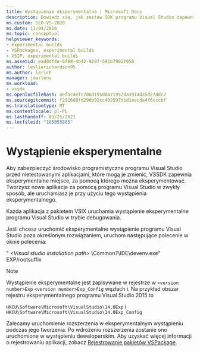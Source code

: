 ```yaml
---
title: Wystąpienie eksperymentalne | Microsoft Docs
description: Dowiedz się, jak zestaw SDK programu Visual Studio zapewnia eksperymentalne miejsce do uruchamiania nietestowanych aplikacji w trybie debugowania.
ms.custom: SEO-VS-2020
ms.date: 11/04/2016
ms.topic: conceptual
helpviewer_keywords:
- experimental builds
- VSPackages, experimental builds
- VSIP, experimental builds
ms.assetid: ead0df4e-6f88-4b42-9297-581b7902f050
author: leslierichardson95
ms.author: lerich
manager: jmartens
ms.workload:
- vssdk
ms.openlocfilehash: aefac4efc706d195d8471952da3914d35d27ddc2
ms.sourcegitcommit: f2916d8fd296b92cc402597d1d1eecda4f6cccbf
ms.translationtype: MT
ms.contentlocale: pl-PL
ms.lasthandoff: 03/25/2021
ms.locfileid: "105055885"
---
```

# <a name="the-experimental-instance"></a>Wystąpienie eksperymentalne
Aby zabezpieczyć środowisko programistyczne programu Visual Studio przed nietestowanymi aplikacjami, które mogą je zmienić, VSSDK zapewnia eksperymentalne miejsce, za pomocą którego można eksperymentować. Tworzysz nowe aplikacje za pomocą programu Visual Studio w zwykły sposób, ale uruchamiasz je przy użyciu tego wystąpienia eksperymentalnego.

 Każda aplikacja z pakietem VSIX uruchamia wystąpienie eksperymentalne programu Visual Studio w trybie debugowania.

 Jeśli chcesz uruchomić eksperymentalne wystąpienie programu Visual Studio poza określonym rozwiązaniem, uruchom następujące polecenie w oknie polecenia:

 " *\<Visual studio installation path>* \Common7\IDE\devenv.exe" EXP/rootsuffix

> [!NOTE]
> Wystąpienie eksperymentalne jest zapisywane w rejestrze w `<version number>Exp` `<version number>Exp_Config` węzłach i. Na przykład obszar rejestru eksperymentalnego programu Visual Studio 2015 to
>
> `HKCU\Software\Microsoft\VisualStudio\14.0Exp` i `HKCU\Software\Microsoft\VisualStudio\14.0Exp_Config`

 Zalecamy uruchomienie rozszerzenia w eksperymentalnym wystąpieniu podczas jego tworzenia. Po wdrożeniu rozszerzenia zostanie ono uruchomione w wystąpieniu deweloperskim. Aby uzyskać więcej informacji o rejestrowaniu aplikacji, zobacz [Rejestrowanie pakietów VSPackage](../extensibility/internals/registering-vspackages.md).
